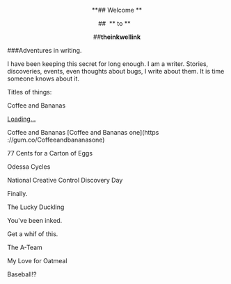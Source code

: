 <p align="center"

**## Welcome **

</p>

<p align="center"

 ##  ** to **
    
</p>

<p align="center"

##**theinkwellink**

</p>

<p align="center">

###Adventures in writing.

</p>

I have been keeping this secret for long enough. I am a writer. Stories, discoveries, events, even thoughts about bugs, I write about them. It is time someone knows about it. 

Titles of things:

Coffee and Bananas

<script src="https://gumroad.com/js/gumroad-embed.js"></script>
<div class="gumroad-product-embed" data-gumroad-product-id="Coffeeandbananasone"><a href="https://gumroad.com/l/Coffeeandbananasone">Loading...</a></div>

Coffee and Bananas [Coffee and Bananas one](https ://gum.co/Coffeeandbananasone)

77 Cents for a Carton of Eggs

Odessa Cycles

National Creative Control Discovery Day

Finally.

The Lucky Duckling

You've been inked.

Get a whif of this.

The A-Team

My Love for Oatmeal

Baseball!?







